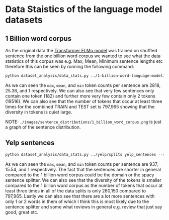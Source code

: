# Data Staistics of the language model datasets
## 1 Billion word corpus
As the original data the [Transformer ELMo model](https://allennlp.org/elmo) was trained on shuffled sentence from the one billion word corpus we wanted to see what the data statistics of this corpus was e.g. Max, Mean, Minimum sentence lengths etc therefore this can be seen by running the following command:
``` bash
python dataset_analysis/data_stats.py ../1-billion-word-language-modeling-benchmark-r13output/ billion_word_corpus --sentence_length_distribution ./images/sentence_distributions/1_billion_word_corpus.png
```
As we can seen the `max`, `mean`, and `min` token counts per sentence are 2818, 25.36, and 1 respectively. We can also see that very few sentences only contain one token (182) and further more very few contain only 2 tokens (19516). We can also see that the number of tokens that occur at least three times for the combined TRAIN and TEST set is 797,965 showing that the diversity in tokens is quiet large.

NOTE: `./images/sentence_distributions/1_billion_word_corpus.png` is just a graph of the sentence distribution.

## Yelp sentences

``` bash
python dataset_analysis/data_stats.py ../yelp/splits yelp_sentences --sentence_length_distribution ./images/sentence_distributions/yelp.png
```
As we can seen the `max`, `mean`, and `min` token counts per sentence are 937, 15.54, and 1 respectively. The fact that the sentences are shorter in general compared to the 1 billion word corpus could be the domain or the spacy sentence splitter. We can also see that the diversity of the tokens is smaller compared to the 1 billion word corpus as the number of tokens that occur at least three times in all of the data splits is only 260,150 compared to 797,965. Lastly we can also see that there are a lot more sentences with only 1 or 2 words in them of which I think this is most likely due to the sentence splitter and some what reviews in general e.g. review that just say good, great etc.